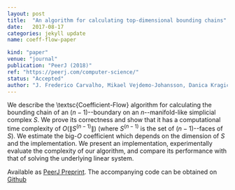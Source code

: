 ```yaml
---
layout: post
title:  "An algorithm for calculating top-dimensional bounding chains"
date:   2017-08-17
categories: jekyll update
name: coeff-flow-paper

kind: "paper"
venue: "journal"
publication: "PeerJ (2018)"
ref: "https://peerj.com/computer-science/"
status: "Accepted"
author: "J. Frederico Carvalho, Mikael Vejdemo-Johansson, Danica Kragic, Florian T. Pokorny"
---
```


We describe the \textsc{Coefficient-Flow} algorithm for calculating the bounding chain of an $(n-1)$--boundary on an $n$--manifold-like simplicial complex $S$. We prove its correctness and show that it has a computational time complexity of $O(\|S^{(n-1)}\|)$ (where $S^{(n-1)}$ is the set of $(n-1)$--faces of $S$). We estimate the big-$O$ coefficient which depends on the dimension of $S$ and the implementation. We present an implementation, experimentally evaluate the complexity of our algorithm, and compare its performance with that of solving the underlying linear system.

Available as [PeerJ Preprint]. The accompanying code can be obtained on [Github]

[PeerJ Preprint]:https://peerj.com/preprints/3151/?td=bl
[Github]:https://github.com/crvs/coeff-flow
